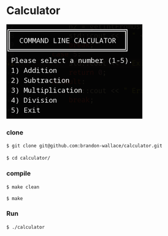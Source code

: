 # Calculator

![screenshot_1](screenshot1.png)

### clone

```
$ git clone git@github.com:brandon-wallace/calculator.git

$ cd calculator/
```

### compile

```
$ make clean
```

```
$ make
```

### Run

```
$ ./calculator
```
